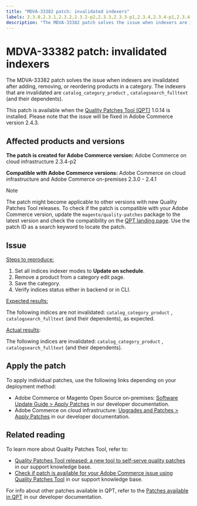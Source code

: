 ```yaml
---
title: "MDVA-33382 patch: invalidated indexers"
labels: 2.3.0,2.3.1,2.3.2,2.3.2-p2,2.3.3,2.3.3-p1,2.3.4,2.3.4-p1,2.3.4-p2,2.3.5,2.3.5-p1,2.3.5-p2,2.3.6,2.4.0,2.4.0-p1,2.4.1,QPT 1.0.14,QPT patches,Magento Commerce,Magento Commerce Cloud,Quality Patches Tool,catalog_category_product,catalogsearch_fulltext,category,invalidated indexer,products,Adobe Commerce,cloud infrastructure,on-premises,Magento Open Source
description: "The MDVA-33382 patch solves the issue when indexers are invalidated after adding, removing, or reordering products in a category. The indexers that are invalidated are `catalog_category_product` , `catalogsearch_fulltext` (and their dependents)."
---
```


# MDVA-33382 patch: invalidated indexers

The MDVA-33382 patch solves the issue when indexers are invalidated after adding, removing, or reordering products in a category. The indexers that are invalidated are `catalog_category_product` , `catalogsearch_fulltext` (and their dependents).

This patch is available when the [Quality Patches Tool (QPT)](https://devdocs.magento.com/guides/v2.4/comp-mgr/patching.html#mqp) 1.0.14 is installed. Please note that the issue will be fixed in Adobe Commerce version 2.4.3.

## Affected products and versions

 **The patch is created for Adobe Commerce version:** Adobe Commerce on cloud infrastructure 2.3.4-p2

 **Compatible with Adobe Commerce versions:** Adobe Commerce on cloud infrastructure and Adobe Commerce on-premises 2.3.0 - 2.4.1

>[!NOTE]
>
>The patch might become applicable to other versions with new Quality Patches Tool releases. To check if the patch is compatible with your Adobe Commerce version, update the `magento/quality-patches` package to the latest version and check the compatibility on the [QPT landing page](https://devdocs.magento.com/quality-patches/tool.html#patch-grid). Use the patch ID as a search keyword to locate the patch.

## Issue

<ins>Steps to reproduce</span>:

1. Set all indices indexer modes to **Update on schedule**.
1. Remove a product from a category edit page.
1. Save the category.
1. Verify indices status either in backend or in CLI.

<ins>Expected results</span>:

The following indices are not invalidated: `catalog_category_product` , `catalogsearch_fulltext` (and their dependents), as expected.

<u>Actual results</u>:

The following indices are invalidated: `catalog_category_product` , `catalogsearch_fulltext` (and their dependents).

## Apply the patch

To apply individual patches, use the following links depending on your deployment method:

* Adobe Commerce or Magento Open Source on-premises: [Software Update Guide > Apply Patches](https://devdocs.magento.com/guides/v2.4/comp-mgr/patching/mqp.html) in our developer documentation.
* Adobe Commerce on cloud infrastructure: [Upgrades and Patches > Apply Patches](https://devdocs.magento.com/cloud/project/project-patch.html) in our developer documentation.

## Related reading

To learn more about Quality Patches Tool, refer to:

* [Quality Patches Tool released: a new tool to self-serve quality patches](https://support.magento.com/hc/en-us/articles/360047139492) in our support knowledge base.
* [Check if patch is available for your Adobe Commerce issue using Quality Patches Tool](https://support.magento.com/hc/en-us/articles/360047125252) in our support knowledge base.

For info about other patches available in QPT, refer to the [Patches available in QPT](https://devdocs.magento.com/quality-patches/tool.html#patch-grid) in our developer documentation.